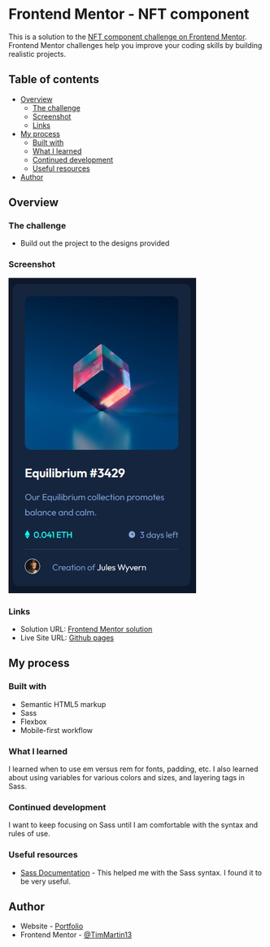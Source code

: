 # Frontend Mentor - NFT component

This is a solution to the [NFT component challenge on Frontend Mentor](https://www.frontendmentor.io/challenges/nft-preview-card-component-SbdUL_w0U). Frontend Mentor challenges help you improve your coding skills by building realistic projects. 

## Table of contents

- [Overview](#overview)
  - [The challenge](#the-challenge)
  - [Screenshot](#screenshot)
  - [Links](#links)
- [My process](#my-process)
  - [Built with](#built-with)
  - [What I learned](#what-i-learned)
  - [Continued development](#continued-development)
  - [Useful resources](#useful-resources)
- [Author](#author)


## Overview

### The challenge

- Build out the project to the designs provided

### Screenshot

![desktop screenshot](./images/nft_component.jpg)


### Links

- Solution URL: [Frontend Mentor solution](https://www.frontendmentor.io/challenges/nft-preview-card-component-SbdUL_w0U/hub/nft-card-sass-8RvU_WzY4)
- Live Site URL: [Github pages](https://timmartin13.github.io/nft-preview-card-component/)

## My process

### Built with

- Semantic HTML5 markup
- Sass
- Flexbox
- Mobile-first workflow


### What I learned

I learned when to use em versus rem for fonts, padding, etc.  I also learned about using variables for various colors and sizes, and layering tags in Sass.


### Continued development

I want to keep focusing on Sass until I am comfortable with the syntax and rules of use.

### Useful resources

- [Sass Documentation](https://sass-lang.com/documentation/style-rules/declarations) - This helped me with the Sass syntax. I found it to be very useful.


## Author

- Website - [Portfolio](https://timmartin13.github.io/react-portfolio/)
- Frontend Mentor - [@TimMartin13](https://www.frontendmentor.io/profile/TimMartin13)
